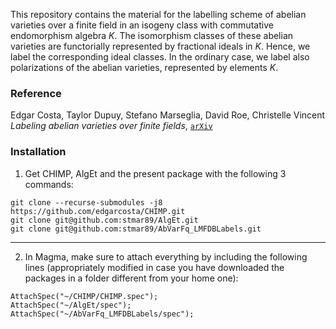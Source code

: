 This repository contains the material for the labelling scheme of abelian varieties over a finite field in an isogeny class with commutative endomorphism algebra $`K`$.
The isomorphism classes of these abelian varieties are functorially represented by fractional ideals in $`K`$.
Hence, we label the corresponding ideal classes.
In the ordinary case, we label also polarizations of the abelian varieties, represented by elements $`K`$.

### Reference
Edgar Costa, Taylor Dupuy, Stefano Marseglia, David Roe, Christelle Vincent<br>
*Labeling abelian varieties over finite fields*, [`arXiv`](https://arxiv.org/abs/2501.17012)

### Installation

1) Get CHIMP, AlgEt and the present package with the following 3 commands:

```
git clone --recurse-submodules -j8 https://github.com/edgarcosta/CHIMP.git
git clone git@github.com:stmar89/AlgEt.git
git clone git@github.com:stmar89/AbVarFq_LMFDBLabels.git
```
-------------------------------------------------------------------------------
2) In Magma, make sure to attach everything by including the following lines (appropriately modified in case you have downloaded the packages in a folder different from your home one):
```
AttachSpec("~/CHIMP/CHIMP.spec");
AttachSpec("~/AlgEt/spec");
AttachSpec("~/AbVarFq_LMFDBLabels/spec");
```
